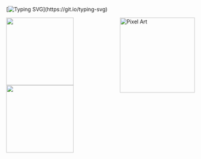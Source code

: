 [![Typing SVG](https://readme-typing-svg.herokuapp.com?font=Fira+Code&duration=10000&pause=1000&color=000000&width=700&lines=%F0%9F%91%8B+Hello+World!!+I'm+Gabriel!!+Be+Very+Welcome!!)](https://git.io/typing-svg)

<img src="https://media1.giphy.com/media/v1.Y2lkPTc5MGI3NjExejJpdG9scnYyN2RsZzZxZGNoNzh5eWxjenNpZzY3NDJpZmtkNm0xYyZlcD12MV9pbnRlcm5hbF9naWZfYnlfaWQmY3Q9Zw/fwzWJPb0fgZ5Vhfi2o/200.webp" alt="Pixel Art" align="right" width="200">

<div>
<a href="https://github.com/seu-usuário-aqui">
<img loading="lazy" height="180em" src="https://github-readme-stats.vercel.app/api/top-langs/?username=[GabrielSouzaCruz](https://github.com/GabrielSouzaCruz)&layout=compact&langs_count=7&theme=dracula"/>
<img loading="lazy" height="180em" src="https://github-readme-stats.vercel.app/api?username=[GabrielSouzaCruz](https://github.com/GabrielSouzaCruz)&show_icons=true&theme=dracula&include_all_commits=true&count_private=true"/>
</div>



